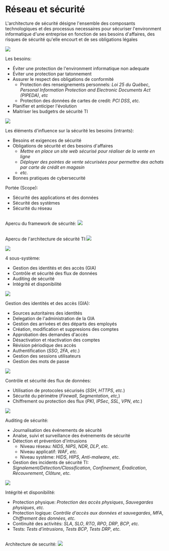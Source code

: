 # Réseau et sécurité

L'architecture de sécurité désigne l'ensemble des composants technologiques et des processus necessaires pour sécuriser l'environment informatique d'une entreprise en fonction de ses besoins d'affaires, des risques de sécurité qu'elle encourt et de ses obligations légales

![](https://github.com/JonmarCorpuz/SecondBrain/blob/main/Assets/Whitespace.png)

Les besoins:
* Éviter une protection de l'environment informatique non adequate
* Éviter une protection par tatonnement
* Assurer le respect des obligations de conformité
  * Protection des renseignements personnels: *Loi 25 du Québec*, *Personal Information Protection and Electronic Documents Act (PIPEDA)*, *etc*
  * Protection des données de cartes de credit: *PCI DSS*, *etc.*
* Planifier et anticiper l'évolution
* Maitriser les budgetrs de sécurité TI

![](https://github.com/JonmarCorpuz/SecondBrain/blob/main/Assets/Whitespace.png)

Les éléments d'influence sur la sécurité les besoins (intrants):
* Besoins et exigences de sécurité
* Obligations de sécurité et des besoins d'affaires
  * *Mettre en place un site web sécurisé pour réaliser de la vente en ligne*
  * *Déployer des pointes de vente sécurisées pour permettre des achats par carte de crédit en magasin*
  * *etc.*
* Bonnes pratiques de cybersecurité

Portée (Scope):
* Sécurité des applications et des données
* Sécurité des systèmes
* Sécurité du réseau

##
Apercu du framework de sécurité: ![](https://github.com/JonmarCorpuz/SecondBrain/blob/main/Assets/Apercu%20du%20framework.PNG)

##
Apercu de l'architecture de sécurité TI:![](https://github.com/JonmarCorpuz/SecondBrain/blob/main/Assets/Architecture%20de%20securite%20TI.PNG)

![](https://github.com/JonmarCorpuz/SecondBrain/blob/main/Assets/Whitespace.png)

4 sous-système:
* Gestion des identités et des accès (GIA)
* Contrôle et sécurité des flux de données
* Auditing de sécurité
* Intégrité et disponibilité

![](https://github.com/JonmarCorpuz/SecondBrain/blob/main/Assets/Whitespace.png)

Gestion des identités et des accès (GIA):
* Sources autoritaires des identités
* Delegation de l'administration de la GIA
* Gestion des arrivées et des départs des employés
* Création, modification et suppresions des comptes
* Approbation des demandes d'accès
* Désactivation et réactivation des comptes
* Révision périodique des accès
* Authentification (*SSO*, *2FA*, *etc.*)
* Gestion des sessions utilisateurs
* Gestion des mots de passe

![](https://github.com/JonmarCorpuz/SecondBrain/blob/main/Assets/Whitespace.png)

Contrôle et sécurité des flux de données:
* Utilisation de protocoles sécurisés (*SSH*, *HTTPS*, *etc.*)
* Sécurité du périmètre (*Firewall*, *Segmentation*, *etc,*)
* Chiffrement ou protection des flux (*PKI*, *IPSec*, *SSL*, *VPN*, *etc.*)

![](https://github.com/JonmarCorpuz/SecondBrain/blob/main/Assets/Whitespace.png)

Auditing de sécurité:
* Journalisation des événements de sécurité
* Analse, suivi et surveillance des événements de sécurité
* Détection et prévention d'intrusions
  * Niveau réseau: *NIDS*, *NIPS*, *NDR*, *DLP*, *etc.*
  * Niveau applicatif: *WAF*, *etc.*
  * Niveau système: *HIDS*, *HIPS*, *Anti-malware*, *etc.*
* Gestion des incidents de sécurité TI: *Signalement/Détection/Classification*, *Confinement*, *Éradication*, *Récouvrement*, *Clôture*, *etc.*

![](https://github.com/JonmarCorpuz/SecondBrain/blob/main/Assets/Whitespace.png)

Intégrité et disponibilité:
* Protection physique: *Protection des accès physiques*, *Sauvegardes physiques*, *etc.*
* Protection logique: *Contrôle d'accès aux données et sauvegardes*, *MFA*, *Chiffrement des données*, *etc.*
* Continuité des activités: *SLA*, *SLO*, *RTO*, *RPO*, *DRP*, *BCP*, *etc.*
* Tests: *Tests d'intrusions*, *Tests BCP*, *Tests DRP*, *etc.*

##
Architecture de securité: ![](https://github.com/JonmarCorpuz/SecondBrain/blob/main/Assets/Architecture%20de%20securite.PNG)
